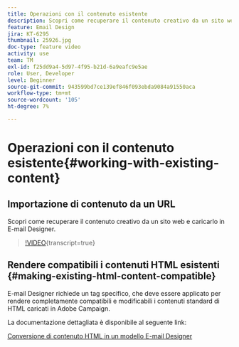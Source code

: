 ```yaml
---
title: Operazioni con il contenuto esistente
description: Scopri come recuperare il contenuto creativo da un sito web e caricarlo in E-mail Designer.
feature: Email Design
jira: KT-6295
thumbnail: 25926.jpg
doc-type: feature video
activity: use
team: TM
exl-id: f25dd9a4-5d97-4f95-b21d-6a9eafc9e5ae
role: User, Developer
level: Beginner
source-git-commit: 943599bd7ce139ef846f093ebda9084a91550aca
workflow-type: tm+mt
source-wordcount: '105'
ht-degree: 7%

---
```


# Operazioni con il contenuto esistente{#working-with-existing-content}

## Importazione di contenuto da un URL

Scopri come recuperare il contenuto creativo da un sito web e caricarlo in E-mail Designer.

>[!VIDEO](https://video.tv.adobe.com/v/25926?learn=on){transcript=true}

## Rendere compatibili i contenuti HTML esistenti {#making-existing-html-content-compatible}

E-mail Designer richiede un tag specifico, che deve essere applicato per rendere completamente compatibili e modificabili i contenuti standard di HTML caricati in Adobe Campaign.

La documentazione dettagliata è disponibile al seguente link:

[Conversione di contenuto HTML in un modello E-mail Designer](https://experienceleague.adobe.com/docs/campaign-standard/using/designing-content/building-email-content/using-existing-content.html?lang=en)
